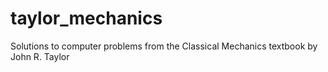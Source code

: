 # taylor_mechanics
Solutions to computer problems from the Classical Mechanics textbook by John R. Taylor
